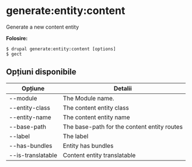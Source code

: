 # generate:entity:content
Generate a new content entity

**Folosire:**
```
$ drupal generate:entity:content [options]
$ gect  
```

## Opțiuni disponibile
Opțiune | Detalii
-------|-------------
--module | The Module name.
--entity-class | The content entity class
--entity-name | The content entity name
--base-path | The base-path for the content entity routes
--label | The label
--has-bundles | Entity has bundles
--is-translatable | Content entity translatable
